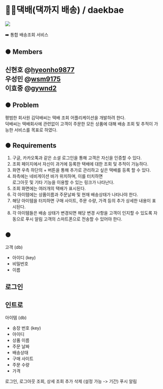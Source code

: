 :gift::truck:댁배(댁까지 배송) / daekbae
==========================================
<img src="https://img.shields.io/github/license/UdangtangtangYMC/daekbae"><br><br>
 :arrow_right: 통합 배송조회 서비스

## ● Members

신현호 @[hyeonho9877](https://github.com/hyeonho9877)<br>
우성민 @[wsm9175](https://github.com/wsm9175)<br>
이효중 @[gywnd2](https://github.com/gywnd2)
------------------------------------
## ● Problem 
 평범한 회사원 김덕배씨는 택배 조회 어플리케이션을 개발하려 한다.<br>
덕배씨는 택배회사에 관련없이 고객이 주문한 모든 상품에 대해 배송 조회 및 추적이 가능한 서비스를 목표로 하였다.

## ● Requirements
1. 구글, 카카오톡과 같은 소셜 로그인을 통해 고객은 자신을 인증할 수 있다.
2. 조회 페이지에서 자신이 과거에 등록한 택배에 대한 조회 및 추적이 가능하다.
3. 화면 우측 하단의 + 버튼을 통해 추가로 관리하고 싶은 택배를 등록 할 수 있다.
4. 좌측에는 네비게이션 바가 위치하며, 이를 터치하면<br>
 로그아웃 및 기타 기능을 이용할 수 있는 링크가 나타난다.
5. 조회 화면에는 여러개의 택배가 표시된다.
6. 각 아이템에는 상품이름과 주문날짜 및 현재 배송상태가 나타나야 한다.
7. 해당 아이템을 터치하면 구매 사이트, 주문 수량, 가격 등의 추가 상세한 내용이 표시된다.
8. 각 아이템들은 배송 상태가 변경되면 해당 변경 사항을 고객이 인지할 수 있도록 자동으로 푸시 알림 고객의 스마트폰으로 전송할 수 있어야 한다.

## ● 
고객 (db)
 - 아이디 (key)
 - 비밀번호
 - 이름

로그인
 - 

인트로
 - 

아이템 (db)
 - 송장 번호 (key)
 - 아이디
 - 상품 이름
 - 주문 날짜
 - 배송상태
 - 구매 사이트
 - 주문 수량
 - 가격


로그인, 로그아웃
조회, 상세 조회
추가
삭제 (설정 가능 -> 기간)
푸시 알림